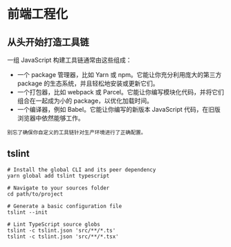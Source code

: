 # 前端工程化

## 从头开始打造工具链

一组 JavaScript 构建工具链通常由这些组成：

- 一个 package 管理器，比如 Yarn 或 npm。它能让你充分利用庞大的第三方 package 的生态系统，并且轻松地安装或更新它们。
- 一个打包器，比如 webpack 或 Parcel。它能让你编写模块化代码，并将它们组合在一起成为小的 package，以优化加载时间。
- 一个编译器，例如 Babel。它能让你编写的新版本 JavaScript 代码，在旧版浏览器中依然能够工作。

`别忘了确保你自定义的工具链针对生产环境进行了正确配置。`

## tslint

```
# Install the global CLI and its peer dependency
yarn global add tslint typescript

# Navigate to your sources folder
cd path/to/project

# Generate a basic configuration file
tslint --init

# Lint TypeScript source globs
tslint -c tslint.json 'src/**/*.ts'
tslint -c tslint.json 'src/**/*.tsx'
```

